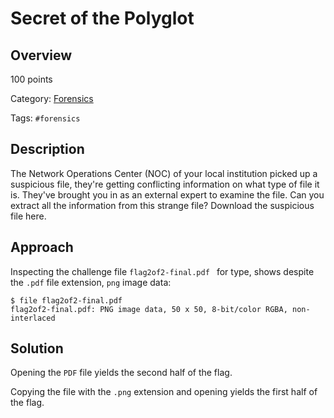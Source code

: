 # Secret of the Polyglot #
 
## Overview ##

100 points

Category: [Forensics](../)

Tags: `#forensics`

## Description ##

The Network Operations Center (NOC) of your local institution picked up a suspicious file, they're getting conflicting information on what type of file it is. They've brought you in as an external expert to examine the file. Can you extract all the information from this strange file?
Download the suspicious file here.

## Approach ##

Inspecting the challenge file `flag2of2-final.pdf ` for type, shows despite the `.pdf` file extension, `png` image data:

    $ file flag2of2-final.pdf 
    flag2of2-final.pdf: PNG image data, 50 x 50, 8-bit/color RGBA, non-interlaced

## Solution ##

Opening the `PDF` file yields the second half of the flag.

Copying the file with the `.png` extension and opening yields the first half of the flag.
